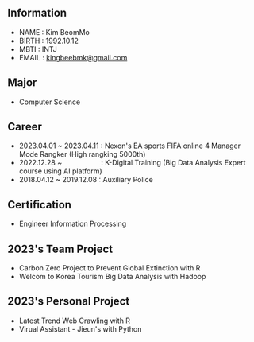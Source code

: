 <!--
**KingBeeM/KingBeeM** is a ✨ _special_ ✨ repository because its `README.md` (this file) appears on your GitHub profile.

Here are some ideas to get you started:

- 🔭 I’m currently working on ...
- 🌱 I’m currently learning ...
- 👯 I’m looking to collaborate on ...
- 🤔 I’m looking for help with ...
- 💬 Ask me about ...
- 📫 How to reach me: ...
- 😄 Pronouns: ...
- ⚡ Fun fact: ...
-->

## Information

- NAME    : Kim BeomMo
- BIRTH   : 1992.10.12
- MBTI    : INTJ
- EMAIL   : kingbeebmk@gmail.com

## Major

- Computer Science


## Career

- 2023.04.01 ~ 2023.04.11 : Nexon's EA sports FIFA online 4 Manager Mode Rangker (High rangking 5000th)
- 2022.12.28 ~ &nbsp;&nbsp;&nbsp;&nbsp;&nbsp;&nbsp;&nbsp;&nbsp;&nbsp;&nbsp;&nbsp;&nbsp;&nbsp;&nbsp;&nbsp;&nbsp;&nbsp;&nbsp; : 
K-Digital Training (Big Data Analysis Expert course using AI platform)
- 2018.04.12 ~ 2019.12.08 : Auxiliary Police


## Certification

- Engineer Information Processing


## 2023's Team Project

- Carbon Zero Project to Prevent Global Extinction with R
- Welcom to Korea Tourism Big Data Analysis with Hadoop

## 2023's Personal Project

- Latest Trend Web Crawling with R
- Virual Assistant - Jieun's with Python
